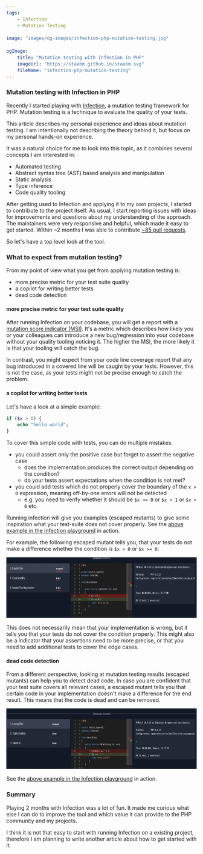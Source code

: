 ```yaml
---
tags:
    - Infection
    - Mutation Testing

image: "images/og-images/infection-php-mutation-testing.jpg"

ogImage:
    title: "Mutation testing with Infection in PHP"
    imageUrl: "https://staabm.github.io/staabm.svg"
    fileName: "infection-php-mutation-testing"
---
```


### Mutation testing with Infection in PHP

Recently I started playing with [Infection](https://infection.github.io/), a mutation testing framework for PHP.
Mutation testing is a technique to evaluate the quality of your tests.

This article describes my personal experience and ideas about mutation testing.
I am intentionally not describing the theory behind it, but focus on my personal hands-on experience.

It was a natural choice for me to look into this topic, as it combines several concepts I am interested in:
- Automated testing
- Abstract syntax tree (AST) based analysis and manipulation
- Static analysis
- Type inference
- Code quality tooling

After getting used to Infection and applying it to my own projects, I started to contribute to the project itself.
As usual, I start reporting issues with ideas for improvements and questions about my understanding of the approach.
The maintainers were very responsive and helpful, which made it easy to get started.
Within ~2 months I was able to contribute [~85 pull requests](https://github.com/infection/infection/pulls?q=sort%3Aupdated-desc+is%3Apr+is%3Aopen+author%3Astaabm).

So let's have a top level look at the tool.

### What to expect from mutation testing?

From my point of view what you get from applying mutation testing is:
- more precise metric for your test suite quality
- a copilot for writing better tests
- dead code detection

#### more precise metric for your test suite quality

After running Infection on your codebase, you will get a report with a [mutation score indicator (MSI)](https://infection.github.io/guide/#Metrics-Mutation-Score-Indicator-MSI).
It's a metric which describes how likely you or your colleagues can introduce a new bug/regression into your codebase without your quality tooling noticing it.
The higher the MSI, the more likely it is that your tooling will catch the bug.

In contrast, you might expect from your code line coverage report that any bug introduced in a covered line will be caught by your tests.
However, this is not the case, as your tests might not be precise enough to catch the problem.

#### a copilot for writing better tests

Let's have a look at a simple example:

```php
if ($x > 0) {
    echo "hello world";
}
```

To cover this simple code with tests, you can do multiple mistakes:
- you could assert only the positive case but forget to assert the negative case
  - does the implementation produces the correct output depending on the condition?
  - do your tests assert expectations when the condition is not met?
- you could add tests which do not properly cover the boundary of the `x > 0`  expression, meaning off-by-one errors will not be detected
  - e.g. you need to verify whether it should be `$x >= 0` or `$x > 1` or `$x < 0` etc.

Running infection will give you examples (escaped mutants) to give some inspiration what your test-suite does not cover properly.
See the [above example in the Infection playground](https://infection-php.dev/r/23mw) in action.

For example, the following escaped mutant tells you, that your tests do not make a difference whether the condition is `$x > 0` or `$x >= 0`:

<img width="740" height="160" alt="Infection playground" src="/images/post-images/infection-php-mutation-testing/greater-than-mutant.png" />

This does not necessarily mean that your implementation is wrong, but it tells you that your tests do not cover the condition properly.
This might also be a indicator that your assertions need to be more precise, or that you need to add additional tests to cover the edge cases.

#### dead code detection

From a different perspective, looking at mutation testing results (escaped mutants) can help you to detect dead code.
In case you are confident that your test suite covers all relevant cases,
a escaped mutant tells you that certain code in your implementation doesn't make a difference for the end result.
This means that the code is dead and can be removed.

<img width="740" height="160" alt="Image" src="/images/post-images/infection-php-mutation-testing/unwrap-trim-mutant.png" />

See the [above example in the Infection playground](https://infection-php.dev/r/53ze) in action.


### Summary

Playing 2 months with Infection was a lot of fun.
It made me curious what else I can do to improve the tool and which value it can provide to the PHP community and my projects.

I think it is not that easy to start with running Infection on a existing project,
therefore I am planning to write another article about how to get started with it.


